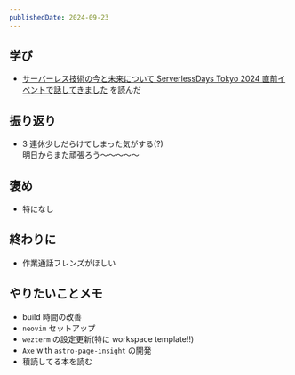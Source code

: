 ```yaml
---
publishedDate: 2024-09-23
---
```


## 学び

- [サーバーレス技術の今と未来について ServerlessDays Tokyo 2024 直前イベントで話してきました](https://zenn.dev/nekoruri/articles/serverless-updates-2024) を読んだ

## 振り返り

- 3 連休少しだらけてしまった気がする(?)  
  明日からまた頑張ろう〜〜〜〜〜

## 褒め

- 特になし

## 終わりに

- 作業通話フレンズがほしい

## やりたいことメモ

- build 時間の改善
- `neovim` セットアップ
- `wezterm` の設定更新(特に workspace template!!)
- `Axe` with `astro-page-insight` の開発
- 積読してる本を読む

